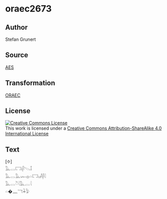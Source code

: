 # oraec2673

## Author

Stefan Grunert

## Source

[AES](https://github.com/simondschweitzer/aes)

## Transformation

[ORAEC](https://oraec.github.io/)

## License

<a rel="license" href="http://creativecommons.org/licenses/by-sa/4.0/"><img alt="Creative Commons License" style="border-width:0" src="https://i.creativecommons.org/l/by-sa/4.0/88x31.png" /></a><br />This work is licensed under a <a rel="license" href="http://creativecommons.org/licenses/by-sa/4.0/">Creative Commons Attribution-ShareAlike 4.0 International License</a>

## Text

[⯑]<br>
𓅓𓂋𓉐𓏤𓋴𓌫𓄤<br>
𓅓𓂋𓅓𓆱𓐍𓏏𓉐𓏤𓀻𓋴𓇋<br>
𓅓𓂋𓎤𓇋𓅓𓐛𓇋<br>
𓏏�𓈖𓄓𓇓𓅱<br>
